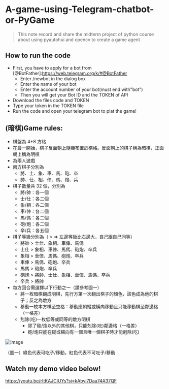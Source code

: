 # A-game-using-Telegram-chatbot-or-PyGame
> This note record and share the midterm project of python course about using pyautohui and opencv to create a game agent
## How to run the code
* First, you have to apply for a bot from [@BotFather]:https://web.telegram.org/k/#@BotFather
  - Enter /newbot in the dialog box
  - Enter the name of your bot
  - Enter the account number of your bot(must end with"bot")
  - Then you will get your Bot ID and the TOKEN of API
* Download the files code and TOKEN
* Type your token in the TOKEN file
* Run the code and open your telegram bot to plat the game!
## (暗棋)Game rules:
* 棋盤為 4*8 方格
* 在最一開始，棋子反面朝上隨機布置於棋格。反面朝上的棋子稱為暗棋，正面朝上稱為明棋
* 為兩人遊戲
* 兩方棋子分別為
  - 將、士、象、車、馬、砲、卒
  - 帥、仕、相、俥、傌、炮、兵
* 棋子數量共 32 個，分別為
  - 將/帥：各一個
  - 士/仕：各二個
  - 象/相：各二個
  - 車/俥：各二個
  - 馬/傌：各二個
  - 砲/炮：各二個
  - 卒/兵：各五個
* 棋子等級分別為（ > => 左邊等級比右邊大，自己跟自己同等）
  - 將帥 > 士仕、象相、車俥、馬傌
  - 士仕 > 象相、車俥、馬傌、砲炮、卒兵
  - 象相 > 車俥、馬傌、砲炮、卒兵
  - 車俥 > 馬傌、砲炮、卒兵
  - 馬傌 > 砲炮、卒兵
  - 砲炮 > 將帥、士仕、象相、車俥、馬傌、卒兵
  - 卒兵 > 將帥
* 每方回合需選擇以下行動之一（請參考圖一）
  - 將一枚暗棋翻成明棋，先行方第一次翻出棋子的顏色，該色成為他的棋子；反之為敵方
  - 移動一枚本方棋至空格：移動應朝縱或橫向移動且只能移動棋至鄰邊格（一格差）
  - 剋除(吃)一枚低等或同等的敵方明棋
    - 除了砲/炮以外的其他棋，只能剋除(吃)鄰邊格（一格差）
    - 砲/炮只能在縱或橫向有一個且唯一個棋子時才能剋除(吃)
      
![image](https://github.com/jjjjjenny77/images/blob/main/%E6%9A%97%E6%A3%8B.png)

（圖一）綠色代表可吃子/移動，紅色代表不可吃子/移動
## Watch my demo video below!
https://youtu.be/rItKAJCIUYs?si=kAbyi7Daa74A37QF

